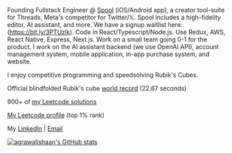Founding Fullstack Engineer @ <a href="https://www.spoolapp.io/">Spool</a> (iOS/Android app), a creator tool-suite for Threads, Meta's competitor for Twitter/𝕏. Spool includes a high-fidelity editor, AI assistant, and more. We have a signup waitlist here: (https://bit.ly/3PTUzlk). Code in React/Typescript/Node.js. Use Redux, AWS, React Native, Express, Next.js. Work on a small team going 0-1 for the product. I work on the AI assistant backend (we use OpenAI API), account management system, mobile application, in-app purchase system, and website.

I enjoy competitive programming and speedsolving Rubik's Cubes.

Official blindfolded Rubik's cube  <a href="https://www.youtube.com/watch?v=2JfByq7g7Hs">world record</a> (22.67 seconds)

900+ of <a href="https://github.com/agrawalishaan/leetcode">my Leetcode solutions</a>

<a href="https://leetcode.com/agrawalishaan/">My Leetcode profile</a> (top 1% rank)


My <a href="https://www.linkedin.com/in/ishaan-agrawal/">LinkedIn</a> | <a href="mailto:ishaan.agrawal@berkeley.edu">Email</a>

<a href="http://www.github.com/agrawalishaan"><img src="https://github-readme-stats.vercel.app/api?username=agrawalishaan&show_icons=true&hide=stars,&count_private=true&title_color=0891b2&text_color=ffffff&icon_color=0891b2&bg_color=1c1917&hide_border=true&show_icons=true" alt="agrawalishaan's GitHub stats" /></a>
